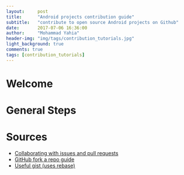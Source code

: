 ```yaml
---
layout:     post
title:      "Android projects contribution guide"
subtitle:   "contribute to open source Android projects on Github"
date:       2017-07-06 16:36:00
author:     "Mohammad Yahia"
header-img: "img/tags/contribution_tutorials.jpg"
light_background: true
comments: true
tags: [contribution_tutorials]
---
```

# Welcome

# General Steps

# Sources
- [Collaborating with issues and pull requests](https://help.github.com/categories/collaborating-with-issues-and-pull-requests/)
- [GitHub fork a repo guide](https://help.github.com/articles/fork-a-repo/)
- [Useful gist (uses rebase)](https://gist.github.com/Chaser324/ce0505fbed06b947d962)
